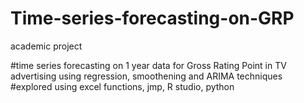 # Time-series-forecasting-on-GRP
academic project

#time series forecasting on 1 year data for Gross Rating Point in TV advertising using regression, smoothening and ARIMA techniques
#explored using excel functions, jmp, R studio, python
